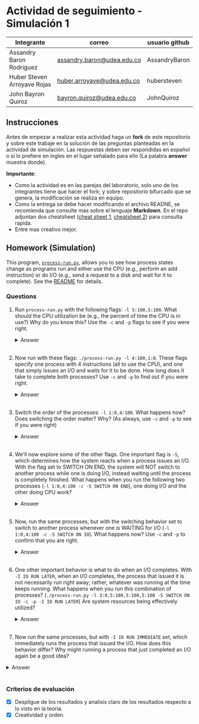 # Actividad de seguimiento - Simulación 1

|Integrante|correo|usuario github|
|---|---|---|
|Assandry Baron Rodriguez|assandry.baron@udea.edu.co|AssandryBaron|
|Huber Steven Arroyave Rojas|huber.arroyave@udea.edu.co|hubersteven|
|John Bayron Quiroz|bayron.quiroz@udea.edu.co|JohnQuiroz|

## Instrucciones

Antes de empezar a realizar esta actividad haga un **fork** de este repositorio y sobre este trabaje en la solución de las preguntas planteadas en la actividad de simulación. Las respuestas deben ser respondidas en español o si lo prefiere en ingles en el lugar señalado para ello (La palabra **answer** muestra donde).

**Importante**:
* Como la actividad es en las parejas del laboratorio, solo uno de los integrantes tiene que hacer el fork; y sobre repositorio bifurcado que se genera, la modificación se realiza en equipo.
* Como la entrega se debe hacer modificando el archivo READNE, se recomienda que consulte mas sobre el lenguaje **Markdown**. En el repo adjuntan dos cheatsheet ([cheat sheet 1](Markdown_Cheat_Sheet.pdf), [cheatsheet 2](markdown-cheatsheet.pdf)) para consulta rapida.
* Entre mas creativo mejor.

## Homework (Simulation)

This program, [`process-run.py`](process-run.py), allows you to see how process states change as programs run and either use the CPU (e.g., perform an add instruction) or do I/O (e.g., send a request to a disk and wait for it to complete). See the [README](https://github.com/remzi-arpacidusseau/ostep-homework/blob/master/cpu-intro/README.md) for details.

### Questions

1. Run `process-run.py` with the following flags: `-l 5:100,5:100`. What should the CPU utilization be (e.g., the percent of time the CPU is in use?) Why do you know this? Use the `-c` and `-p` flags to see if you were right.

   <details>
   <summary>Answer</summary>
    
   ![respuesta_01](https://github.com/user-attachments/assets/05a086a6-ec10-4d80-9c1b-06db07a7dd21)

   Para este caso, esta bandera crea 2 procesos, cada uno con 5 instrucciones, los cuales tienen un 100% de probabilidad de usar la CPU, es decir, que no hay operaciones de I/O.

   La utilización de la CPU es del 100%, ya que como se mencionó anteriormente, los 2 procesos, sólo utilizan la CPU. Cuando un proceso termina con sus 5 instrucciones, el sistema          cambia inmediatamente al otro proceso en espera que en este caso es PID:1. También se puede ver, que la CPU nunca está inactiva, ya que siempre hay un proceso listo para      ejecutarse.

   Al ejecutar con -c y -p, se confirma que el porcentaje de la ocupación de la CPU es del 100% y el tiempo total de la ejecución, sería de 10 unidades de tiempo (5 instrucciones para      cada proceso)

   </details>
   <br>

1. Now run with these flags: `./process-run.py -l 4:100,1:0`. These flags specify one process with 4 instructions (all to use the CPU), and one that simply issues an I/O and waits for it to be done. How long does it take to complete both processes? Use `-c` and `-p` to find out if you were right.

   <details>
   <summary>Answer</summary>
   
   ![respuesta_02](https://github.com/user-attachments/assets/da37a08f-6133-475e-bdae-35870c1531cc)

   En este segundo caso, esta bandera crea un proceso de 4 instrucciones, todas las operaciones de CPU, es decir de una probabilidad de 100% y otro proceso de una instrucción con una       probabilidad de 0% de probabilidad, es decir, es una operación de I/O. 

   El tiempo total de ejecución es de 11 unidades, donde el 54.55% la CPU es ocupada, es decir 6 unidades y las otras 5 unidades, es ocupada por I/O lo que equivale al 45.45%. Ya que el    proceso 0 que es el PID: 0, ejecuta sus 4 instrucciones de CPU del tiempo 1 al 4. Para el tiempo 5 , el proceso 0 finaliza e inicia el proceso 1 con una operación de I/O. Para los       tiempos del 6 al 10, el proceso 1 se encuentra bloqueado, mientras que espera que su operación de I/O se complete. Y por último para el tiempo 11, La operación I/O termina y el          proceso 1 ejecuta su instrucción final
   
   </details>
   <br>

3. Switch the order of the processes: `-l 1:0,4:100`. What happens now? Does switching the order matter? Why? (As always, use `-c` and `-p` to see if you were right)

   <details>
   <summary>Answer</summary>
      
   ![respuesta_03](https://github.com/user-attachments/assets/0328b1f2-15c2-466c-910d-0c50a12cae9d)

   En el tercer caso, que es similar al punto 2 solo que se cambia el orden de los procesos. Se puede ver que es más eficiente, ya que el tiempo total de ejecución, sería de 7 unidades, debido a que se está superponiendo las operaciones de CPU y I/O, para asi mejorar la utilización de los recursos.  
La CPU, se encuentra ocupada durante 6 unidades de tiempo, es decir, 1 instrucción de inicio de I/O del proceso 0, 4 instrucciones del proceso y 1 instrucción de finalización de I/O, representando un 85.71%. Mientras que la I/O está activa durante 5 unidades representando un 71.43%   

   </details>
   <br>

5. We'll now explore some of the other flags. One important flag is `-S`, which determines how the system reacts when a process issues an I/O. With the flag set to SWITCH ON END, the system will NOT switch to another process while one is doing I/O, instead waiting until the process is completely finished. What happens when you run the following two processes (`-l 1:0,4:100 -c -S SWITCH ON END`), one doing I/O and the other doing CPU work?

   <details>
   <summary>Answer</summary>
      
   ![respuesta_04](https://github.com/user-attachments/assets/5f81e10a-7468-4b98-8624-0e18ec3dacc8)

   Cuando se utiliza SWITCH_ON_END, el sistema no cambiará de proceso hasta que el que se está ejecutando se complete. Como se puede ver, la CPU permanece inactiva durante los tiempos 2 al 6 mientras que el proceso 0 espera por su operación de I/O, a pesar de que el proceso 1 está listo para ejecutarse, dando como resultado, un uso ineficiente de la CPU, ya que se desperdician 5 unidades de tiempo, los cuales, la CPU podría haber estado trabajando en el proceso 1.

   Analizando el resultado, en el tiempo 1, el proceso 0 ejecuta una operación de I/O. Del 2 al 6, el proceso 0 queda bloqueado mientras que se espera que este, ejecute su I/O, mientras el proceso 1 se mantiene en READY pero no se ejecuta. Para el 7, la operación de I/o del proceso 0 termina y se ejecuta su instrucción final. Para el 8, el proceso 0 finaliza y el proceso 1 comienza a ejecutarse. Por último del tiempo 8 al 11, el proceso 1 ejecuta sus 4 instrucciones de CPU 

   </details>
   <br>

7. Now, run the same processes, but with the switching behavior set to switch to another process whenever one is WAITING for I/O (`-l 1:0,4:100 -c -S SWITCH ON IO`). What happens now? Use `-c` and `-p` to confirm that you are right.

   <details>
   <summary>Answer</summary>
      
   ![respuesta_05](https://github.com/user-attachments/assets/a19276cc-9134-45ef-9b1d-f28ba375e1bc)

   Cuando se utiliza SWITCH_ON_IO el sistema cambia de proceso cuando el proceso actual entra en espera por I/O, evitando que la CPU quede inactiva en operaciones de entrada/salida. Como podemos ver en el tiempo, 1 entra el proceso 0 con una operación de I/O y el proceso 1 esta en READY, en el tiempo 2, el proceso 0 pasa a BLOCK e inmediatamente entra el proceso 1 a ejecutarse hasta el tiempo 5, en el tiempo 6 el proceso 1 termina el proceso, por lo cual la CPU queda inactiva una unidad en donde en el tiempo 7 temina la operación de I/O en el proceso 0.
   
   En conclusión, gracias a SWITCH_ON_IO, la CPU mantiene ocupada casi todo el tiempo con un uso de un 85.71% y la I/O estuvo un 71.43% del tiempo, lo cual nos conlleva que el proceso 1 aprovecho bien la CPU, mientras el proceso 0 realizaba una operación I/O.
      
   </details>
   <br>

9. One other important behavior is what to do when an I/O completes. With `-I IO RUN LATER`, when an I/O completes, the process that issued it is not necessarily run right away; rather, whatever was running at the time keeps running. What happens when you run this combination of processes? (`./process-run.py -l 3:0,5:100,5:100,5:100 -S SWITCH ON IO -c -p -I IO RUN LATER`) Are system resources being effectively utilized?

   

   <details>
   <summary>Answer</summary>

   ![respuesta_06](https://github.com/user-attachments/assets/34b7f128-12fe-46a2-8b98-1cd0c53d4c01)

   
   </details>
   <br>

10. Now run the same processes, but with `-I IO RUN IMMEDIATE` set, which immediately runs the process that issued the I/O. How does this behavior differ? Why might running a process that just completed an I/O again be a good idea?

   

   <details>
   <summary>Answer</summary>

   ![respuesta_07](https://github.com/user-attachments/assets/a35fabb5-103b-4766-ac91-81f0f76d493d)
   
   </details>
   <br>


### Criterios de evaluación
- [x] Despligue de los resultados y analisis claro de los resultados respecto a lo visto en la teoria.
- [x] Creatividad y orden.
